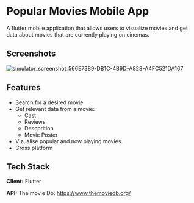 
# Popular Movies Mobile App

A flutter mobile application that allows users to visualize 
movies and get data about movies
that are currently playing on cinemas.

## Screenshots

![simulator_screenshot_566E7389-DB1C-4B9D-A828-A4FC521DA167](https://user-images.githubusercontent.com/57450093/154870029-9f12fcd1-350e-4ada-b6fc-4e9f8d54174b.png)



## Features

- Search for a desired movie
- Get relevant data from a movie:
    - Cast
    - Reviews 
    - Descprition
    - Movie Poster
- Vizualise popular and now playing movies.
- Cross platform


## Tech Stack

**Client:** Flutter

**API:** The movie Db: https://www.themoviedb.org/

